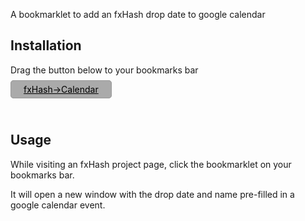 A bookmarklet to add an fxHash drop date to google calendar

## Installation

Drag the button below to your bookmarks bar

<a style="border: solid 1px #999; padding: 5px 20px; border-radius:5px; background-color: #aaa; color: #000;" href="javascript:(function()%7Bfunction%20fxhashToCalendar()%7B%20%20%20%20%0A%20%20%20%20let%20dropName%20%3D%20document.querySelector(%22h3%22).textContent%3B%0A%20%20%20%20let%20dropDate%20%3D%20getDropDate()%3B%0A%20%20%20%20let%20calendarURL%20%3D%20%60https%3A%2F%2Fcalendar.google.com%2Fcalendar%2Fu%2F0%2Fr%2Feventedit%3F%60%3B%0A%20%20%20%20calendarURL%20%2B%3D%20%60dates%3D%24%7BdropDate%7D%2F%24%7BdropDate%7D%60%3B%0A%20%20%20%20calendarURL%20%2B%3D%20%60%26text%3DfxHash%20Drop%3A%20%24%7BdropName%7D%60%3B%0A%20%20%20%20calendarURL%20%2B%3D%20%60%26details%3DFxhash%20NFT%20drop%20%22%24%7BdropName%7D%22.%20%5CnLink%3A%20%24%7Bwindow.location.href%7D%60%3B%0A%20%20%20%20%0A%20%20%20%20window.open(%0A%20%20%20%20%20%20%20%20encodeURI(calendarURL)%2C%0A%20%20%20%20%20%20%20%20'addwindow'%2C%0A%20%20%20%20%20%20%20%20'status%3Dno%2Ctoolbar%3Dno%2Cwidth%3D520%2Cheight%3D470%2Cresizable%3Dyes'%0A%20%20%20%20)%0A%7D%0A%0Afunction%20getDropName()%7B%0A%20%20%20%20let%20match%20%3D%20null%3B%0A%20%20%20%20for%20(let%20element%20of%20document.querySelectorAll('h1'))%20%7B%0A%20%20%20%20%20%20%20%20if%20(element.textContent.includes(%22Auction%22))%20%7B%0A%20%20%20%20%20%20%20%20%20%20%20%20match%20%3D%20element%3B%0A%20%20%20%20%20%20%20%20%20%20%20%20break%3B%0A%20%20%20%20%20%20%20%20%7D%0A%20%20%20%20%7D%0A%20%20%20%20if(%20match%20)%7B%0A%20%20%20%20%20%20%20%20let%20name%20%3D%20match.textContent%3B%0A%20%20%20%20%20%20%20%20console.log(%20name%20)%3B%0A%20%20%20%20%20%20%20%20return%20name%3B%0A%20%20%20%20%7D%0A%7D%0A%0Afunction%20getDropDate()%7B%0A%20%20%20%20let%20fieldName%20%3D%20'Auction%20starts'%3B%0A%20%20%20%20let%20match%20%3D%20null%3B%0A%20%20%20%20for%20(let%20element%20of%20document.querySelectorAll('strong'))%20%7B%0A%20%20%20%20%20%20%20%20if%20(element.textContent.includes(fieldName))%20%7B%0A%20%20%20%20%20%20%20%20%20%20%20%20match%20%3D%20element%3B%0A%20%20%20%20%20%20%20%20%20%20%20%20break%3B%0A%20%20%20%20%20%20%20%20%7D%0A%20%20%20%20%7D%0A%20%20%20%20let%20months%20%3D%20%7B%0A%20%20%20%20%20%20%20%20'January'%3A%20'01'%2C%20%0A%20%20%20%20%20%20%20%20'February'%3A%20'02'%2C%0A%20%20%20%20%20%20%20%20'March'%3A%20'03'%2C%0A%20%20%20%20%20%20%20%20'April'%3A%20'04'%2C%0A%20%20%20%20%20%20%20%20'May'%3A%20'05'%2C%0A%20%20%20%20%20%20%20%20'June'%3A%20'06'%2C%0A%20%20%20%20%20%20%20%20'July'%3A%20'07'%2C%0A%20%20%20%20%20%20%20%20'August'%3A%20'08'%2C%0A%20%20%20%20%20%20%20%20'September'%3A%20'09'%2C%0A%20%20%20%20%20%20%20%20'October'%3A%20'10'%2C%0A%20%20%20%20%20%20%20%20'November'%3A%20'11'%2C%0A%20%20%20%20%20%20%20%20'December'%3A%20'12'%0A%20%20%20%20%7D%0A%20%20%20%20%2F%2F%20The%20date%20is%20actually%20in%20the%20next%20sibling%20element%0A%20%20%20%20if(%20match%20)%7B%0A%20%20%20%20%20%20%20%20let%20dateStr%20%3D%20match.nextSibling.textContent%3B%0A%20%20%20%20%20%20%20%20let%20dateParts%20%3D%20dateStr.split(%22%2C%20%22).join(%22%20%22).split(%22%20%22)%3B%0A%20%20%20%20%20%20%20%20let%20date%20%3D%20dateParts%5B2%5D%20%2B%20months%5B%20dateParts%5B0%5D%20%5D%20%2B%20dateParts%5B1%5D%3B%0A%20%20%20%20%20%20%20%20let%20time%20%3D%20dateParts%5B4%5D.split(%22%3A%22).join(%22%22)%3B%0A%20%20%20%20%20%20%20%20let%20dateTime%20%3D%20date%20%2B%20%22T%22%20%2B%20time%3B%0A%20%20%20%20%20%20%20%20console.log(%20dateTime)%3B%0A%20%20%20%20%20%20%20%20return%20dateTime%0A%20%20%20%20%7D%0A%7D%0A%0AfxhashToCalendar()%3B%7D)()%3B">fxHash->Calendar</a>

<br/>

## Usage

While visiting an fxHash project page, click the bookmarklet on your bookmarks bar. 

It will open a new window with the drop date and name pre-filled in a google calendar event.